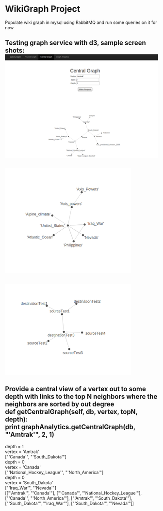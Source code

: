 WikiGraph Project
======

Populate wiki graph in mysql using RabbitMQ and run some queries on it for now

Testing graph service with d3, sample screen shots:
![Alt text](/screenshots/centralGraphAmtrak.png?raw=true "Central Graph of Amtrak")
---
![Alt text](/screenshots/initUSACrawl.png?raw=true "Init USA crawl Test")
---
![Alt text](/screenshots/graphTest.png?raw=true "Init Graph Test")
---
Provide a central view of a vertex out to some depth with links to the top N neighbors where the neighbors are sorted by out degree<br/>
def getCentralGraph(self, db, vertex, topN, depth):<br/>
print graphAnalytics.getCentralGraph(db, "'Amtrak'", 2, 1)
---
depth = 1  <br/>
vertex = 'Amtrak' <br/>
["'Canada'", "'South_Dakota'"]<br/>
depth = 0<br/>
vertex = 'Canada'<br/>
["'National_Hockey_League'", "'North_America'"]<br/>
depth = 0<br/>
vertex = 'South_Dakota'<br/>
["'Iraq_War'", "'Nevada'"]<br/>
[["'Amtrak'", "'Canada'"], ["'Canada'", "'National_Hockey_League'"], ["'Canada'", "'North_America'"], ["'Amtrak'", "'South_Dakota'"], ["'South_Dakota'", "'Iraq_War'"], ["'South_Dakota'", "'Nevada'"]]
